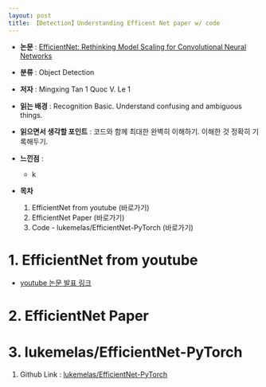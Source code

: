 ```yaml
---
layout: post
title: 【Detection】Understanding Efficent Net paper w/ code
---
```


- **논문** : [EfficientNet: Rethinking Model Scaling for Convolutional Neural Networks](https://arxiv.org/pdf/1905.11946.pdf)

- **분류** : Object Detection

- **저자** : Mingxing Tan 1 Quoc V. Le 1

- **읽는 배경** : Recognition Basic. Understand confusing and ambiguous things.

- **읽으면서 생각할 포인트** : 코드와 함께 최대한 완벽히 이해하기. 이해한 것 정확히 기록해두기.

- **느낀점**  : 

  - k

- **목차**
  
  1. EfficientNet from youtube (바로가기)
  2. EfficientNet Paper (바로가기)
  3. Code - lukemelas/EfficientNet-PyTorch (바로가기)
  





# 1. EfficientNet from youtube

- [youtube 논문 발표 링크](https://www.youtube.com/watch?v=CXRlpsFpVUE) 





# 2. EfficientNet Paper





# 3. lukemelas/EfficientNet-PyTorch

1. Github Link : [lukemelas/EfficientNet-PyTorch](https://github.com/lukemelas/EfficientNet-PyTorch) 


